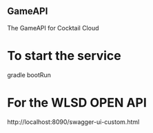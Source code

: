 ## GameAPI
The GameAPI for Cocktail Cloud

# To start the service 
gradle bootRun

# For the WLSD OPEN API 
http://localhost:8090/swagger-ui-custom.html
